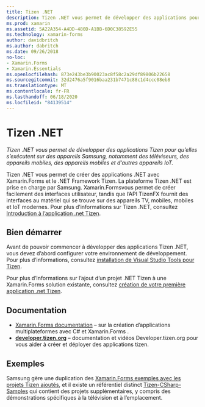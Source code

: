```yaml
---
title: Tizen .NET
description: Tizen .NET vous permet de développer des applications pour le système d’exploitation Tizen, qui s’exécute sur les appareils Samsung, y compris les téléviseurs, les périphériques portables, les appareils mobiles et les autres appareils IoT.
ms.prod: xamarin
ms.assetid: 5A22A354-A4DD-480D-A1BB-6D0C38592E55
ms.technology: xamarin-forms
author: davidbritch
ms.author: dabritch
ms.date: 09/26/2018
no-loc:
- Xamarin.Forms
- Xamarin.Essentials
ms.openlocfilehash: 873e243be3b90023ac8f58c2a29df89806b22658
ms.sourcegitcommit: 32d2476a5f9016baa231b7471c88c1d4ccc08eb8
ms.translationtype: MT
ms.contentlocale: fr-FR
ms.lasthandoff: 06/18/2020
ms.locfileid: "84139514"
---
```

# <a name="tizen-net"></a>Tizen .NET

_Tizen .NET vous permet de développer des applications Tizen pour qu’elles s’exécutent sur des appareils Samsung, notamment des téléviseurs, des appareils mobiles, des appareils mobiles et d’autres appareils IoT._

Tizen .NET vous permet de créer des applications .NET avec Xamarin.Forms et le .NET Framework Tizen. La plateforme Tizen .NET est prise en charge par Samsung. Xamarin.Formsvous permet de créer facilement des interfaces utilisateur, tandis que l’API TizenFX fournit des interfaces au matériel qui se trouve sur des appareils TV, mobiles, mobiles et IoT modernes. Pour plus d’informations sur Tizen .NET, consultez [Introduction à l’application .net Tizen](https://developer.tizen.org/development/training/.net-application).

## <a name="get-started"></a>Bien démarrer

Avant de pouvoir commencer à développer des applications Tizen .NET, vous devez d’abord configurer votre environnement de développement. Pour plus d’informations, consultez [installation de Visual Studio Tools pour Tizen](https://developer.tizen.org/development/visual-studio-tools-tizen/installing-visual-studio-tools-tizen).

Pour plus d’informations sur l’ajout d’un projet .NET Tizen à une Xamarin.Forms solution existante, consultez [création de votre première application .net Tizen](https://developer.tizen.org/development/training/.net-application/creating-your-first-tizen-.net-application).

## <a name="documentation"></a>Documentation

- [ Xamarin.Forms documentation](~/xamarin-forms/index.yml) &ndash; sur la création d’applications multiplateformes avec C# et Xamarin.Forms .
- [**developer.tizen.org**](https://developer.tizen.org/development) &ndash; documentation et vidéos Developer.tizen.org pour vous aider à créer et déployer des applications tizen.

## <a name="samples"></a>Exemples

Samsung gère une duplication des [ Xamarin.Forms exemples avec les projets Tizen ajoutés](https://github.com/Samsung/xamarin-forms-samples), et il existe un référentiel distinct [Tizen-CSharp-Samples](https://github.com/Samsung/Tizen-CSharp-Samples) qui contient des projets supplémentaires, y compris des démonstrations spécifiques à la télévision et à l’emplacement.
